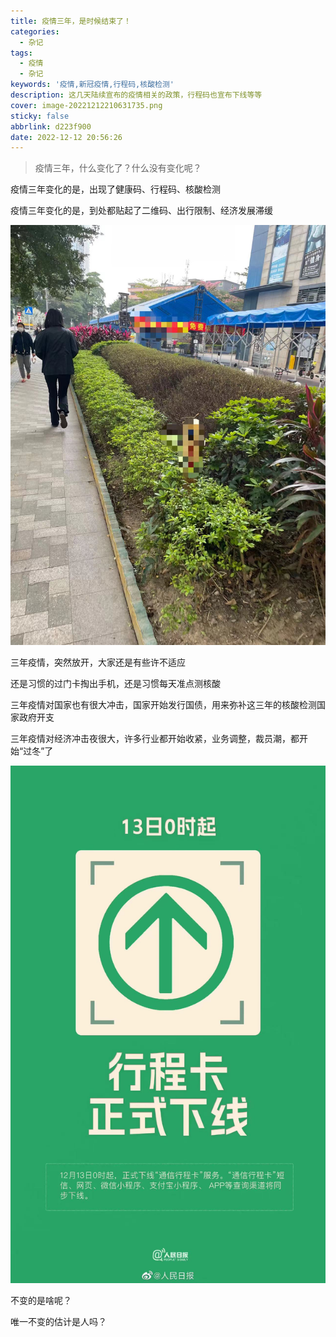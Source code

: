 ```yaml
---
title: 疫情三年，是时候结束了！
categories:
  - 杂记
tags:
  - 疫情
  - 杂记
keywords: '疫情,新冠疫情,行程码,核酸检测'
description: 这几天陆续宣布的疫情相关的政策，行程码也宣布下线等等
cover: image-20221212210631735.png
sticky: false
abbrlink: d223f900
date: 2022-12-12 20:56:26
---
```


> 疫情三年，什么变化了？什么没有变化呢？

疫情三年变化的是，出现了健康码、行程码、核酸检测

疫情三年变化的是，到处都贴起了二维码、出行限制、经济发展滞缓

![核酸检测点即将拆除](20221212/image-20221212210631735.png)

三年疫情，突然放开，大家还是有些许不适应

还是习惯的过门卡掏出手机，还是习惯每天准点测核酸

三年疫情对国家也有很大冲击，国家开始发行国债，用来弥补这三年的核酸检测国家政府开支

三年疫情对经济冲击夜很大，许多行业都开始收紧，业务调整，裁员潮，都开始“过冬”了

![行程码下线](20221212/image-20221212210553921.png)

不变的是啥呢？

唯一不变的估计是人吗？

